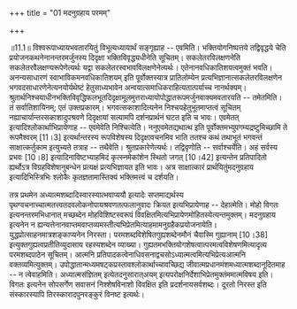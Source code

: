 +++
title = "01 मदनुग्रहाय परमम्"

+++
  
  
॥11.1॥ विश्वरूपाध्यायभवतारयितुं विभूत्यध्यायार्थं सङ्गृह्याह --
एवमिति। भक्तियोगनिष्पत्तये तद्विवृद्धये चेति प्रयोजनकथनेनानन्तरमर्जुनस्य
दिदृक्षा भक्तिविवृद्ध्यधीनेति सूचितम्। सकलेतरविलक्षणनेति
सकलेतरवैलक्षण्यरूपेणेत्यर्थः यद्वा सकलेतरस्वभावविलक्षणेनेत्यर्थः।
एतेनानवधिकातिशयत्वमुक्तं भवति। अनन्यसाधारणं स्वाभाविकमनवधिकातिशयम् इति
पूर्वोक्तस्यात्र प्रातिलोम्येन प्रत्यभिज्ञानात्सकलेतरविलक्षणेन
भगवदसाधारणेनेत्यनयोर्यथेष्टं हेतुसाध्यभावेन
अन्वयात्समाधिकराहित्यतात्पर्याच्च नानर्थक्यम्।
श्रुतार्थनिश्चयाधीनभक्तिविवृद्धिफलभूतदिदृक्षामूलमुत्तराध्यायोपोद्धातरूपमर्जुनवाक्यमवतारयति
-- तमेतमिति। तं सर्वातिशायिनम्; एतं उक्तप्रकारम्। भगवत्सकाशादित्यनेन
निश्चयहेतुभूतमाप्तत्वं सूचितम् नह्याचार्यान्तरसकाशादुपश्रवणे दिदृक्षायां
सत्यामपि दर्शनप्रार्थनं घटत इति च भावः। एवमेतत्
इत्यादिश्लोकार्थाभिप्रायेणाह -- एवमेवेति निश्चित्येति। ननुएवमेतद्यथात्थ
इति पूर्वोक्तमभ्युपगम्यद्रष्टुमिच्छामि ते रूपमैश्वरम् \[11।3\]
इत्यर्थान्तरस्य रूपविशेषस्य दिदृक्षावचनमिव भाति ततश्च कथं तथाभूतं
भगवन्तं साक्षात्कर्तुकाम इत्युच्यते तत्राह -- तथैवेति।
श्रुतप्रकारेणेत्यर्थः। तद्विवृणोति -- सर्वाश्चर्येति। अहं सर्वस्य प्रभवः
\[10।8\] इत्यादिनाविष्टभ्याहमिदं कृत्स्नमेकांशेन स्थितो जगत् \[10।42\]
इत्यन्तेन प्रतिपादितो ह्यर्थोऽत्र विग्रहविशेषानुबन्धेन प्रत्यक्षं
प्रत्यभिज्ञायत इति भावः। अत्र साक्षात्कारं प्रार्थयितुंमदनुग्रहाय
इत्यादिभिस्त्रिभिः श्लोकैः कृतज्ञतामास्तिक्यं भक्तिमत्त्वं च दर्शयति।  
  
तत्र प्रथमेन अध्यात्मशब्दादिस्वारस्यात्भवाप्ययौ इत्यादेः सप्तमाद्यर्थस्य
पृथग्वचनाच्चात्मतत्त्वतदवलोकनोपायश्रवणतत्फलानुवादः क्रियत
इत्यभिप्रायेणाह -- देहात्मेति। मोहो विगतः इत्यनन्तरमभिधानात् मच्छब्देन
मोहविशिष्टस्वरूपं
विवक्षितमित्यभिप्रायेणमोहितस्येत्यन्तमुक्तम्। मदनुग्रहाय इत्यनेन न
ह्यन्यत्तेनानवाप्तमवाप्तव्यमस्तीत्यभिप्रेतमित्याहमामनुग्रहैकप्रयोजनायेति।
युद्धप्रोत्साहनमात्रशङ्काप्यनेन निरस्ता। परमशब्दविशेषितगुह्यशब्देनमौनं
चैवास्मि गुह्यानाम् \[10।38\] इत्युक्तगुह्यत्वप्रतीतिव्युदासाय
रहस्यशब्देन व्याख्या। गुह्यतमभक्तियोगशेषत्वात्परमत्वविशेषणमित्यादृत्य
परमशब्दपाठेन सूचितम्। आत्मनि
प्रतिपादकत्वेनाधिवसनाद्वचसोऽध्यात्मत्वमित्यभिप्रेत्यआत्मनि
वक्तव्यमित्युक्तम्। उपोद्धातान्मध्यमषट्कप्रस्तावश्लोकार्थाच्चावच्छिद्य
जीवात्मप्रधानमंशमध्यात्मशब्दानूदितमाह -- न त्वेवाहमिति। अध्यात्मसंज्ञितम्
इत्येतदनुसारात्अयम् इत्यपरोक्षनिर्देशाभिप्रेतमुक्तंममात्मविषय इति। विगतः
इत्यनेन सोपसर्गेण सवासनं निश्शेषविनाशो विवक्षित इति
प्रदर्शनायसर्वशब्दः। दूरतो निरस्त इति संस्कारस्यापि तिरस्कारादपुनरङ्कुरं
विनष्ट इत्यर्थः।  
  
